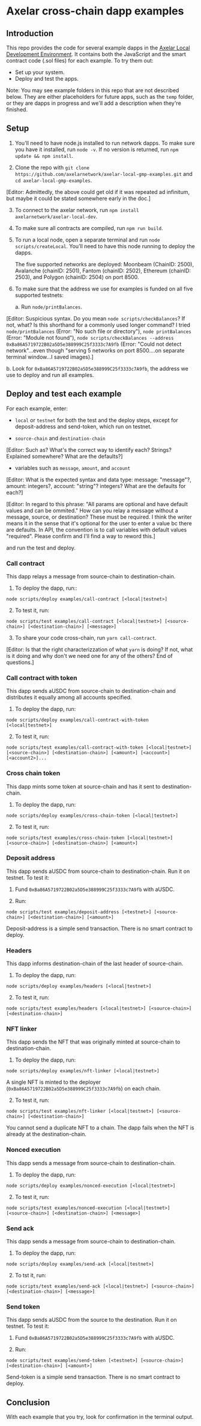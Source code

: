 # Axelar cross-chain dapp examples

## Introduction

This repo provides the code for several example dapps in the [Axelar Local Development Environment](https://github.com/axelarnetwork/axelar-local-dev). It contains both the JavaScript and the smart contract code (.sol files) for each example. To try them out:

- Set up your system.
- Deploy and test the apps.

Note: You may see example folders in this repo that are not described below. They are either placeholders for future apps, such as the `temp` folder, or they are dapps in progress and we'll add a description when they're finished.

## Setup

1. You'll need to have node.js installed to run network dapps. To make sure you have it installed, run `node -v`. If no version is returned, run
`npm update && npm install`.

2. Clone the repo with `git clone https://github.com/axelarnetwork/axelar-local-gmp-examples.git` and `cd axelar-local-gmp-examples`. 

\[Editor: Admittedly, the above could get old if it was repeated ad infinitum, but maybe it could be stated somewhere early in the doc.]

3. To connect to the axelar network, run `npm install axelarnetwork/axelar-local-dev`.

4. To make sure all contracts are compiled, run `npm run build`.

5. To run a local node, open a separate terminal and run `node scripts/createLocal`. You’ll need to have this node running to deploy the dapps.

   The five supported networks are deployed: Moonbeam (ChainID: 2500), Avalanche (chainID: 2501), Fantom (chainID: 2502), Ethereum (chainID: 2503),
   and Polygon (chainID: 2504) on port 8500. 

6. To make sure that the address we use for examples is funded on all five supported testnets:

   a. Run `node/printBalances`. 

\[Editor: Suspicious syntax. Do you mean `node scripts/checkBalances`? If not, what? Is this shorthand for a commonly used longer command? I tried `node/printBalances` (Error: "No such file or directory"), `node printBalances` (Error: "Module not found"), `node scripts/checkBalances --address 0xBa86A5719722B02a5D5e388999C25f3333c7A9fb` (Error: "Could not detect network"...even though "serving 5 networks on port 8500....on separate terminal window...I saved images).]

   b. Look for `0xBa86A5719722B02a5D5e388999C25f3333c7A9fb`, the address we use to deploy and run all examples.

## Deploy and test each example

For each example, enter:

- `local` or `testnet` for both the test and the deploy steps, except for deposit-address and send-token, which run on testnet.

- `source-chain` and `destination-chain` 

\[Editor: Such as? What's the correct way to identify each? Strings? Explained somewhere? What are the defaults?]

- variables such as `message`, `amount`, and `account` 

\[Editor: What is the expected syntax and data type: message: "message"?, amount: integers?, account: "string"? integers? What are the defaults for each?]

\[Editor: In regard to this phrase: "All params are optional and have default values and can be ommited." How can you relay a message without a message, source, or destination? These must be required. I think the writer means it in the sense that it's optional for the user to enter a value bc there are defaults. In API, the convention is to call variables with default values "required". Please confirm and I'll find a way to reword this.]

and run the test and deploy.

### Call contract

This dapp relays a message from source-chain to destination-chain.

1. To deploy the dapp, run::

`node scripts/deploy examples/call-contract [<local|testnet>]`

2. To test it, run:

`node scripts/test examples/call-contract [<local|testnet>] [<source-chain>] [<destination-chain>] [<message>]`

3. To share your code cross-chain, run `yarn call-contract`. 

\[Editor: Is that the right characterizzation of what `yarn` is doing? If not, what is it doing and why don't we need one for any of the others? End of questions.]

### Call contract with token

This dapp sends aUSDC from source-chain to destination-chain and distributes it equally among all accounts specified.

1. To deploy the dapp, run:

`node scripts/deploy examples/call-contract-with-token [<local|testnet>]`

2. To test it, run:

`node scripts/test examples/call-contract-with-token [<local|testnet>] [<source-chain>] [<destination-chain>] [<amount>] [<account>] [<account2>]...`

### Cross chain token

This dapp mints some token at source-chain and has it sent to destination-chain.

1. To deploy the dapp, run:

`node scripts/deploy examples/cross-chain-token [<local|testnet>]`

2. To test it, run:

`node scripts/test examples/cross-chain-token [<local|testnet>] [<source-chain>] [<destination-chain>] [<amount>]`

### Deposit address

This dapp sends aUSDC from source-chain to destination-chain. Run it on testnet. To test it:

1. Fund `0xBa86A5719722B02a5D5e388999C25f3333c7A9fb` with aUSDC.

2. Run:

`node scripts/test examples/deposit-address [<testnet>] [<source-chain>] [<destination-chain>] [<amount>]`

Deposit-address is a simple send transaction. There is no smart contract to deploy.

### Headers

This dapp informs destination-chain of the last header of source-chain.

1. To deploy the dapp, run:

`node scripts/deploy examples/headers [<local|testnet>]`

2. To test it, run:

`node scripts/test examples/headers [<local|testnet>] [<source-chain>] [<destination-chain>]`

### NFT linker

This dapp sends the NFT that was originally minted at source-chain to destination-chain.

1. To deploy the dapp, run:

`node scripts/deploy examples/nft-linker [<local|testnet>]`

A single NFT is minted to the deployer (`0xBa86A5719722B02a5D5e388999C25f3333c7A9fb`) on each chain.

2. To test it, run:

`node scripts/test examples/nft-linker [<local|testnet>] [<source-chain>] [<destination-chain>]`

You cannot send a duplicate NFT to a chain. The dapp fails when the NFT is already at the destination-chain.

### Nonced execution

This dapp sends a message from source-chain to destination-chain.

1. To deploy the dapp, run:

`node scripts/deploy examples/nonced-execution [<local|testnet>]`
 
2. To test it, run: 

`node scripts/test examples/nonced-execution [<local|testnet>] [<source-chain>] [<destination-chain>] [<message>]`

### Send ack

This dapp sends a message from source-chain to destination-chain.

1. To deploy the dapp, run:

`node scripts/deploy examples/send-ack [<local|testnet>]`

2. To tst it, run:

`node scripts/test examples/send-ack [<local|testnet>] [<source-chain>] [<destination-chain>] [<message>]`

### Send token

This dapp sends aUSDC from the source to the destination. Run it on testnet. To test it:

1. Fund `0xBa86A5719722B02a5D5e388999C25f3333c7A9fb` with aUSDC.

2. Run:
 
`node scripts/test examples/send-token [<testnet>] [<source-chain>] [<destination-chain>] [<amount>]`

Send-token is a simple send transaction. There is no smart contract to deploy.

## Conclusion

With each example that you try, look for confirmation in the terminal output.


